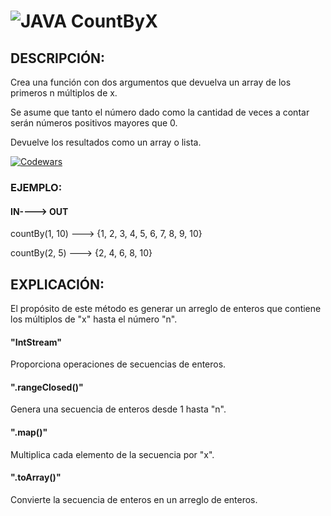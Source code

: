 # ![JAVA](https://img.shields.io/badge/Java-ED8B00?style=for-the-badge&logo=openjdk&logoColor=white) CountByX

## DESCRIPCIÓN:

Crea una función con dos argumentos que devuelva un array de los primeros n múltiplos de x.

Se asume que tanto el número dado como la cantidad de veces a contar serán números positivos mayores que 0.

Devuelve los resultados como un array o lista.

[![Codewars](https://img.shields.io/badge/Codewars-B1361E?style=for-the-badge&logo=codewars&logoColor=grey)](https://www.codewars.com/kata/5513795bd3fafb56c200049e/java)

### EJEMPLO:

#### IN----> OUT

countBy(1, 10) ---> {1, 2, 3, 4, 5, 6, 7, 8, 9, 10}

countBy(2, 5)  ---> {2, 4, 6, 8, 10}

## EXPLICACIÓN:

El propósito de este método es generar un arreglo de enteros que contiene los múltiplos de "x" hasta el número "n".

#### "IntStream" 

Proporciona operaciones de secuencias de enteros.

#### ".rangeClosed()" 

Genera una secuencia de enteros desde 1 hasta "n".

#### ".map()" 

Multiplica cada elemento de la secuencia por "x".

#### ".toArray()" 

Convierte la secuencia de enteros en un arreglo de enteros.


